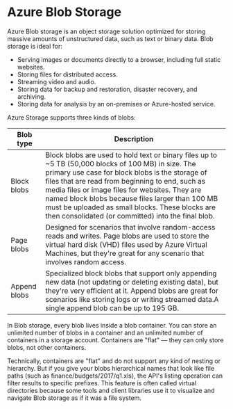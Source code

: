 # Azure Blob Storage

Azure Blob storage is an object storage solution optimized for storing massive amounts of unstructured data, such as text or binary data. Blob storage is ideal for:

- Serving images or documents directly to a browser, including full static websites.
- Storing files for distributed access.
- Streaming video and audio.
- Storing data for backup and restoration, disaster recovery, and archiving.
- Storing data for analysis by an on-premises or Azure-hosted service.

Azure Storage supports three kinds of blobs:

| Blob type | Description |
|--------------|------------------------|
| Block blobs  | Block blobs are used to hold text or binary files up to ~5 TB (50,000 blocks of 100 MB) in size. The primary use case for block blobs is the storage of files that are read from beginning to end, such as media files or image files for websites. They are named block blobs because files larger than 100 MB must be uploaded as small blocks. These blocks are then consolidated (or committed) into the final blob. |
| Page blobs   | Designed for scenarios that involve random-access reads and writes. Page blobs are used to store the virtual hard disk (VHD) files used by Azure Virtual Machines, but they're great for any scenario that involves random access. |
| Append blobs | Specialized block blobs that support only appending new data (not updating or deleting existing data), but they're very efficient at it. Append blobs are great for scenarios like storing logs or writing streamed data.A single append blob can be up to 195 GB. |

In Blob storage, every blob lives inside a blob container. You can store an unlimited number of blobs in a container and an unlimited number of containers in a storage account. Containers are "flat" — they can only store blobs, not other containers.

Technically, containers are "flat" and do not support any kind of nesting or hierarchy. But if you give your blobs hierarchical names that look like file paths (such as finance/budgets/2017/q1.xls), the API's listing operation can filter results to specific prefixes. This feature is often called virtual directories because some tools and client libraries use it to visualize and navigate Blob storage as if it was a file system.